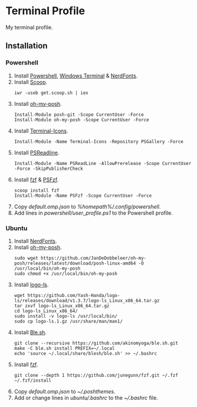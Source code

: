# Terminal Profile

My terminal profile.

## Installation

### Powershell

1. Install [Powershell](https://apps.microsoft.com/store/detail/powershell/9MZ1SNWT0N5D), [Windows Terminal](https://apps.microsoft.com/store/detail/windows-terminal/9N0DX20HK701) & [NerdFonts](https://www.nerdfonts.com/).
2. Install [Scoop](https://scoop.sh/).
   ```
   iwr -useb get.scoop.sh | iex
   ```
3. Install [oh-my-posh](https://ohmyposh.dev/).
   ```
   Install-Module posh-git -Scope CurrentUser -Force
   Install-Module oh-my-posh -Scope CurrentUser -Force
   ```
4. Install [Terminal-Icons](https://github.com/devblackops/Terminal-Icons).
   ```
   Install-Module -Name Terminal-Icons -Repository PSGallery -Force
   ```
5. Install [PSReadline](https://github.com/PowerShell/PSReadLine).
   ```
   Install-Module -Name PSReadLine -AllowPrerelease -Scope CurrentUser -Force -SkipPublisherCheck
   ```
6. Install [fzf](https://github.com/junegunn/fzf) & [PSFzf](https://github.com/kelleyma49/PSFzf).
   ```
   scoop install fzf
   Install-Module -Name PSFzf -Scope CurrentUser -Force
   ```
7. Copy _default.omp.json_ to _%homepath%/.config/powershell_.
8. Add lines in _powershell/user_profile.ps1_ to the Powershell profile.

### Ubuntu

1. Install [NerdFonts](https://www.nerdfonts.com/).
2. Install [oh-my-posh](https://ohmyposh.dev/).
   ```
   sudo wget https://github.com/JanDeDobbeleer/oh-my-posh/releases/latest/download/posh-linux-amd64 -O /usr/local/bin/oh-my-posh
   sudo chmod +x /usr/local/bin/oh-my-posh
   ```
3. Install [logo-ls](https://github.com/Yash-Handa/logo-ls).
   ```
   wget https://github.com/Yash-Handa/logo-ls/releases/download/v1.3.7/logo-ls_Linux_x86_64.tar.gz
   tar zxvf logo-ls_Linux_x86_64.tar.gz
   cd logo-ls_Linux_x86_64/
   sudo install -v logo-ls /usr/local/bin/
   sudo cp logo-ls.1.gz /usr/share/man/man1/
   ```
4. Install [Ble.sh](https://github.com/akinomyoga/ble.sh).
   ```
   git clone --recursive https://github.com/akinomyoga/ble.sh.git
   make -C ble.sh install PREFIX=~/.local
   echo 'source ~/.local/share/blesh/ble.sh' >> ~/.bashrc
   ```
5. Install [fzf](https://github.com/junegunn/fzf).
   ```
   git clone --depth 1 https://github.com/junegunn/fzf.git ~/.fzf
   ~/.fzf/install
   ```
6. Copy _default.omp.json_ to _~/.poshthemes_.
7. Add or change lines in _ubuntu/.bashrc_ to the _~/.bashrc_ file.
